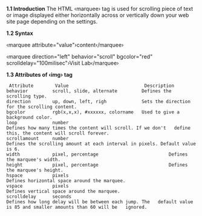 
<b>1.1 Introduction</b>
The HTML ‹marquee› tag is used for scrolling piece of text or image displayed either horizontally across or vertically down your web site page depending on the settings.


<b>1.2 Syntax</b>


‹marquee attribute="value"›content‹/marquee›

‹marquee direction="left" behavior="scroll" bgcolor="red" scrolldelay="100milisec"›Visit Lab‹/marquee›


<b>1.3 Attributes of ‹img› tag</b>

 	 Attribute        Value                            Description
  	behavior         scroll, slide, alternate         Defines the scrolling type.
  	direction        up, down, left, righ             Sets the direction for the scrolling content.
  	bgcolor          rgb(x,x,x), #xxxxxx, colorname   Used to give a background color.
  	loop             number							                    Defines how many times the content will scroll. If we don't   define this, the content will scroll forever.
  	scrollamount     number							                    Defines the scrolling amount at each interval in pixels. Default value is 6.
  	width            pixel, percentage				            Defines the marquee's width.
  	height           pixel, percentage				            Defines the marquee's height.
  	hspace           pixels							                    Defines horizontal space around the marquee.
  	vspace           pixels							                    Defines vertical space around the marquee.
  	scrolldelay      seconds							                   Defines how long delay will be between each jump. The   default value is 85 and smaller amounts than 60 will be   ignored.

 
    	
  	 
  	  
  
  
